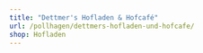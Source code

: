 ```yaml
---
title: "Dettmer's Hofladen & Hofcafé"
url: /pollhagen/dettmers-hofladen-und-hofcafe/
shop: Hofladen
---
```

